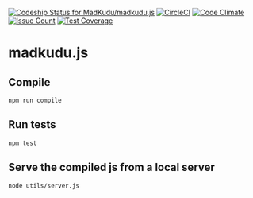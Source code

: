 [![Codeship Status for MadKudu/madkudu.js](https://codeship.com/projects/834c9fa0-bf07-0134-2801-1ebff7fcacc1/status?branch=master)](https://codeship.com/projects/196466)
[![CircleCI](https://circleci.com/gh/MadKudu/madkudu.js/tree/master.svg?style=svg)](https://circleci.com/gh/MadKudu/madkudu.js/tree/master)
[![Code Climate](https://codeclimate.com/github/MadKudu/madkudu.js/badges/gpa.svg)](https://codeclimate.com/github/MadKudu/madkudu.js)
[![Issue Count](https://codeclimate.com/github/MadKudu/madkudu.js/badges/issue_count.svg)](https://codeclimate.com/github/MadKudu/madkudu.js)
[![Test Coverage](https://codeclimate.com/github/MadKudu/madkudu.js/badges/coverage.svg)](https://codeclimate.com/github/MadKudu/madkudu.js/coverage)

# madkudu.js

## Compile

```
npm run compile
```

## Run tests

```
npm test
```

## Serve the compiled js from a local server

```
node utils/server.js
```
